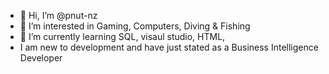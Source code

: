 - 👋 Hi, I’m @pnut-nz
- 👀 I’m interested in Gaming, Computers, Diving & Fishing
- 🌱 I’m currently learning SQL, visaul studio, HTML, 
-  I am new to development and have just stated as a Business Intelligence Developer
<!---
pnut-nz/pnut-nz is a ✨ special ✨ repository because its `README.md` (this file) appears on your GitHub profile.
You can click the Preview link to take a look at your changes.
--->
